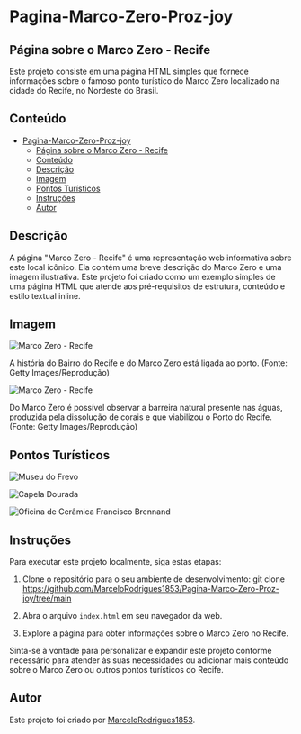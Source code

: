 # Pagina-Marco-Zero-Proz-joy

## Página sobre o Marco Zero - Recife

Este projeto consiste em uma página HTML simples que fornece informações sobre o famoso ponto turístico do Marco Zero localizado na cidade do Recife, no Nordeste do Brasil.

## Conteúdo

- [Pagina-Marco-Zero-Proz-joy](#pagina-marco-zero-proz-joy)
  - [Página sobre o Marco Zero - Recife](#página-sobre-o-marco-zero---recife)
  - [Conteúdo](#conteúdo)
  - [Descrição](#descrição)
  - [Imagem](#imagem)
  - [Pontos Turísticos](#pontos-turísticos)
  - [Instruções](#instruções)
  - [Autor](#autor)

## Descrição

A página "Marco Zero - Recife" é uma representação web informativa sobre este local icônico. Ela contém uma breve descrição do Marco Zero e uma imagem ilustrativa. Este projeto foi criado como um exemplo simples de uma página HTML que atende aos pré-requisitos de estrutura, conteúdo e estilo textual inline.

## Imagem

![Marco Zero - Recife](https://summitmobilidade.estadao.com.br/wp-content/uploads/2023/05/fonte-getty-images-reproducao-10.jpeg)

A história do Bairro do Recife e do Marco Zero está ligada ao porto. (Fonte: Getty Images/Reprodução)

![Marco Zero - Recife](https://summitmobilidade.estadao.com.br/wp-content/uploads/2023/05/fonte-getty-images-reproducao-11.jpeg)

Do Marco Zero é possível observar a barreira natural presente nas águas, produzida pela dissolução de corais e que viabilizou o Porto do Recife. (Fonte: Getty Images/Reprodução)

## Pontos Turísticos

![Museu do Frevo](https://upload.wikimedia.org/wikipedia/commons/9/91/Museu_do_Frevo.jpg?20140210024721)

![Capela Dourada](https://a.cdn-hotels.com/gdcs/production43/d1855/539ee5c1-bc6e-486a-9e72-a08381be22c4.jpg?impolicy=fcrop&w=1600&h=1066&q=medium)

![Oficina de Cerâmica Francisco Brennand](https://a.cdn-hotels.com/gdcs/production162/d1490/abebd616-dda2-4a0d-87dc-35e02c67b015.jpg?impolicy=fcrop&w=1600&h=1066&q=medium)

## Instruções

Para executar este projeto localmente, siga estas etapas:

1. Clone o repositório para o seu ambiente de desenvolvimento:
git clone https://github.com/MarceloRodrigues1853/Pagina-Marco-Zero-Proz-joy/tree/main


2. Abra o arquivo `index.html` em seu navegador da web.

3. Explore a página para obter informações sobre o Marco Zero no Recife.

Sinta-se à vontade para personalizar e expandir este projeto conforme necessário para atender às suas necessidades ou adicionar mais conteúdo sobre o Marco Zero ou outros pontos turísticos do Recife.

## Autor

Este projeto foi criado por [MarceloRodrigues1853](https://github.com/MarceloRodrigues1853).
